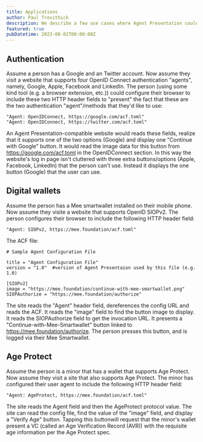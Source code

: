 ```yaml
---
title: Applications
author: Paul Trevithick
description: We describe a few use cases where Agent Presentation could be used
featured: true
pubDatetime: 2023-08-02T00:00:00Z
---
```



## Authentication 

Assume a person has a Google and an Twitter account. Now assume they visit a website that supports four OpenID Connect authentication "agents", namely, Google, Apple, Facebook and LinkedIn. The person (using some kind tool (e.g. a browser extension, etc.)) could configure their browser to include these two HTTP header fields to "present" the fact that these are the two authentication "agent"/methods that they'd like to use:

    "Agent: OpenIDConnect, https://google.com/acf.toml"
    "Agent: OpenIDConnect, https://twitter.com/acf.toml"

An Agent Presentation-compatible website would reads these fields, realize that it supports one of the two options (Google) and display one "Continue with Google" button. It would read the image data for this button from https://google.com/acf.toml in the OpenIDConnect section. In this way the website's log in page isn't cluttered with three extra buttons/options (Apple, Facebook, LinkedIn) that the person can't use. Instead it displays the one button (Google) that the user can use.

## Digital wallets

Assume the person has a Mee smartwallet installed on their mobile phone. Now assume they visite a website that supports OpenID SIOPv2. The person configures their browser to include the following HTTP header field:

    "Agent: SIOPv2, https://mee.foundation/acf.toml"

The ACF file: 

    # Sample Agent Configuration File
    
    title = "Agent Configuration File"
    version = "1.0"  #version of Agent Presentaion used by this file (e.g. 1.0)
    
    [SIOPv2]
    image = "https://mee.foundation/continue-with-mee-smartwallet.png"
    SIOPAuthorize = "https://mee.foundation/authorize"

The site reads the "Agent" header field, dereferences the config URL and reads the ACF. It reads the "image" field to find the button image to display. It reads the SIOPAuthorize field to get the invocation URL. It presents a "Continue-with-Mee-Smartwallet" button linked to https://mee.foundation/authorize. The person presses this button, and is logged via their Mee Smartwallet.

## Age Protect

Assume the person is a minor that has a wallet that supports Age Protect. Now assume they visit a site that also supports Age Protect. The minor has configured their user agent to include the following HTTP header field:

    "Agent: AgeProtect, https://mee.foundation/acf.toml"

The site reads the Agent field and then the AgeProtect protocol value. The site can read the config file, find the value of the "image" field, and display a "Verify Age" button. Tapping this buttonwill request that the minor's wallet present a VC (called an Age Verification Record (AVR)) with the requisite age information per the Age Protect spec.